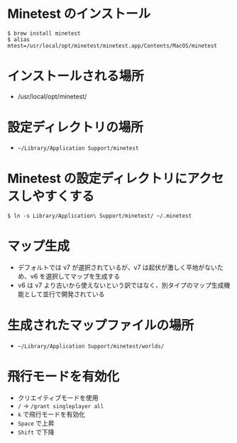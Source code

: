 
# Minetest のインストール

````
$ brew install minetest
$ alias mtest=/usr/local/opt/minetest/minetest.app/Contents/MacOS/minetest
````

# インストールされる場所

- /usr/local/opt/minetest/

# 設定ディレクトリの場所

- `~/Library/Application Support/minetest`

# Minetest の設定ディレクトリにアクセスしやすくする

````
$ ln -s Library/Application\ Support/minetest/ ~/.minetest
````

# マップ生成

- デフォルトでは v7 が選択されているが、v7 は起伏が激しく平地がないため、v6 を選択してマップを生成する
- v6 は v7 より古いから使えないという訳ではなく、別タイプのマップ生成機能として並行で開発されている

# 生成されたマップファイルの場所

- `~/Library/Application Support/minetest/worlds/`

# 飛行モードを有効化

- クリエイティブモードを使用
- `/` -> `/grant singleplayer all`
- `k` で飛行モードを有効化
- `Space` で上昇
- `Shift` で下降


